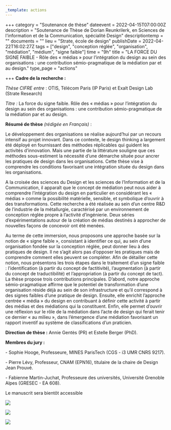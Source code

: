 ```yaml
---
_template: actions
---
```


+++
category = "Soutenance de thèse"
dateevent = 2022-04-15T07:00:00Z
description = "Soutenance de Thèse de Dorian Reunkrilerk, en Sciences de l'information et de la Communication, spécialité Design"
descriptiontemp = ""
documents = ""
lieu = "Strate, école de design"
publishDate = 2022-04-22T16:02:27Z
tags = ["design", "conception réglée", "organisation", "médiation", "médium", "signe faible"]
time = "9h"
title = "LA FORCE DU SIGNE FAIBLE - Rôle des « médias » pour l’intégration du design au sein des organisations : une contribution sémio-pragmatique de la médiation par et au design."
type_page = "actions"

+++
**Cadre de la recherche :**

_Thèse CIFRE entre_ : OTIS, Télécom Paris (IP Paris) et Exalt Design Lab (Strate Research)

_Titre :_ La force du signe faible. Rôle des « médias » pour l’intégration du design au sein des organisations : une contribution sémio-pragmatique de la médiation par et au design. 

**Résumé de thèse** _(rédigée en Français)_ :

Le développement des organisations se réalise aujourd’hui par un recours intensif au projet innovant. Dans ce contexte, le design thinking a largement été déployé en fournissant des méthodes réplicables qui guident les activités d’innovation. Mais une partie de la littérature souligne que ces méthodes sous-estiment la nécessité d’une démarche située pour ancrer les pratiques de design dans les organisations. Cette thèse vise à comprendre les conditions favorisant une intégration située du design dans les organisations. 

A la croisée des sciences du Design et les sciences de l’Information et de la Communication, il apparaît que le concept de médiation peut nous aider à comprendre l’intégration du design en particulier en considérant les « médias » comme la possibilité matérielle, sensible, et symbolique d’ouvrir à des transformations. Cette recherche a été réalisée au sein d’un centre R&D de l’industrie de la métallurgie, caractérisé par un environnement de conception réglée propre à l’activité d’ingénierie. Deux séries d’expérimentations autour de la création de médias destinés à approcher de nouvelles façons de concevoir ont été menées.

Au terme de cette immersion, nous proposons une approche basée sur la notion de « signe faible », consistant à identifier ce qui, au sein d’une organisation fondée sur la conception réglée, peut donner lieu à des pratiques de design. Il ne s’agit alors pas d’opposer les pratiques mais de comprendre comment elles peuvent se compléter. Afin de détailler cette notion, nous présentons les trois étapes dans le traitement d’un signe faible : l’identification (à partir du concept de factitivité), l’augmentation (à partir du concept de traductibilité) et l’appropriation (à partir du concept de tact). La thèse propose trois contributions principales. D’abord, notre approche sémio-pragmatique affirme que le potentiel de transformation d’une organisation réside déjà au sein de son infrastructure et qu’il correspond à des signes faibles d’une pratique de design. Ensuite, elle enrichit l’approche centrée « média » du design en contribuant à définir cette activité à partir des médias et des médiations qui la constituent. Enfin, elle permet d’ouvrir une réflexion sur le rôle de la médiation dans l’acte de design qui ferait tenir ce dernier « au milieu », dans l’émergence d’une médiation favorisant un rapport inventif au système de classifications d’un praticien.

**Direction de thèse :** Annie Gentès (PR) et Estelle Berger (PhD).

**Membres du jury :** 

\- Sophie Hooge, Professeure, MINES ParisTech (CGS - i3 UMR CNRS 9217).

\- Pierre Lévy, Professeur, CNAM (EPN16), titulaire de la chaire de Design Jean Prouvé.

\- Fabienne Martin-Juchat, Professeure des universités, Université Grenoble Alpes (GRESEC - EA 608).

Le manuscrit sera bientôt accessible

![](/images/pxl_20220415_074243847-mp.jpg)

![](/images/dsc05797.JPG)

![](/images/dsc05788.JPG)
